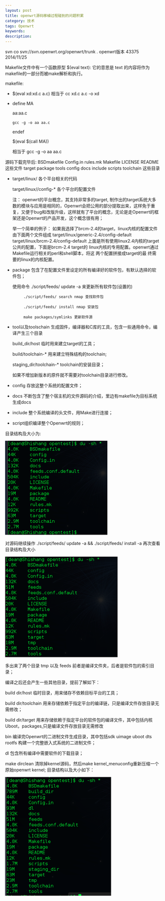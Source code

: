 ```yaml
---
layout: post
title: openwrt源码移植过程碰到的问题积累
category: 技术
tags: Openwrt
keywords:
description:
---
```


svn co svn://svn.openwrt.org/openwrt/trunk .
openwrt版本 43375 2014/11/25

Makefile文件中有一个函数原型 $(eval text): 它的意思是 text 的内容将作为makefile的一部分而被make解析和执行。

makefile:

* $(eval xd:xd.c a.c) 相当于 cc xd.c a.c -o xd

* define MA

  aa:aa.c

      gcc -g -o aa aa.c

  endef

  $(eval $(call MA))

  相当于 gcc -g -o aa aa.c


源码下载完毕后:
BSDmakefile Config.in rules.mk Makefile LICENSE README 这些文件
target package tools config docs include scripts toolchain  这些目录

* target/linux/<platform> 各个平台相关的代码

  target/linux/<platform>/config-* 各个平台的配置文件

  注： openwrt的平台概念，其支持非常多的target, 制作出的target系统大多数的模块与应用是相同的，Openwrt会把公用的部分提取出来，这样免于重复，又便于bug和改版升级，这样就有了平台的概念，无论是走Openwrt的框架还是Openwrt的产品开发，这个概念很有用；

  举一个简单的例子：
  如果我选择了brcm-2.4的target，linux内核的配置文件由下面两个文件组成
  target/linux/generic-2.4/config-default
  target/linux/brcm-2.4/config-default
  上面是所有使用linux2.4内核的target公共的配置，下面是brcm-2.4 target的
  linux内核的专用配置。openwrt通过Makefile运行相关的perl和shell脚本，将这
  两个配置拼接成target的最 终需要的linux的内核配置。

* package 包含了在配置文件里设定的所有编译好的软件包，有默认选择的软件包；

  使用命令 ./script/feeds/ update -a 来更新所有软件包(设置的)
         
		   ./script/feeds/ search nmap 查找软件包

		   ./script/feeds/ install nmap 安装包

		   make packages/symlinks 更新软件源


* tool以及toolschain 生成固件，编译器和C库的工具，包含一些通用命令，编译产生三个目录

  build_dir/host 临时用来建立target的工具；

  build/toolchain-<arch>* 用来建立特殊结构的toolchain;

  staging_dir/toolchain-<arch>* toolchain的安装目录；

  如果不增加新版本的原件就不需要对toolchain目录进行修改。

* config 存放这整个系统的配置文件；

* docs 不断包含了整个宿主机的文件源码的介绍，里边有makefile为目标系统生成docs

* include 整个系统编译的头文件，用Make进行连接；

* script组织编译整个Openwrt的规则；

目录结构及大小为:

![](/image/trunk1.png)


对源码继续操作 ./script/feeds/ update -a && ./script/feeds/ install -a
再次查看目录结构及大小

![](/image/trunk2.png)

多出来了两个目录 tmp 以及 feeds 前者是编译文件夹，后者是软件包的索引目录；

编译之后还会产生一些其他目录，提前了解如下：

build dir/host 临时目录，用来储存不依赖目标平台的工具；

build dir/toolchain 用来存储依赖于指定平台的编译链，只是编译文件存放目录无需修改；

build dir/target 用来存储依赖于指定平台的软件包的编译文件，其中包括内核Uboot，packages,只是编译文件存放目录无需修改

bin 编译完Openwrt的二进制文件生成目录，其中包括sdk uimage uboot dts rootfs 构建一个完整嵌入式系统的二进制文件；

dl 包含所有编译中需要软件的下载目录；

make dirclean 清除掉kernel源码，然后make kernel_menuconfig重新压缩一个原始openwrt kernel;
目录结构以及大小如下：

![](/image/trunk3.png)
